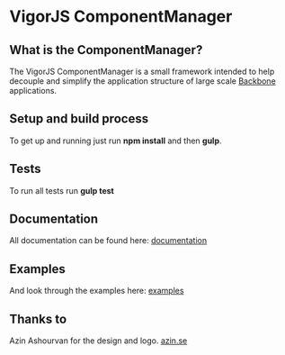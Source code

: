 # VigorJS ComponentManager

## What is the ComponentManager?
The VigorJS ComponentManager is a small framework intended to help decouple and simplify the application structure of large scale [Backbone](http://backbonejs.org/) applications.

## Setup and build process
To get up and running just run **npm install** and then **gulp**.

## Tests
To run all tests run **gulp test**

## Documentation
All documentation can be found here: [documentation](http://jonwalstedt.github.io/vigorjs.componentmanager/docs/)

## Examples
And look through the examples here: [examples](http://jonwalstedt.github.io/vigorjs.componentmanager/examples/)

## Thanks to
Azin Ashourvan for the design and logo. [azin.se](http://www.azin.se)